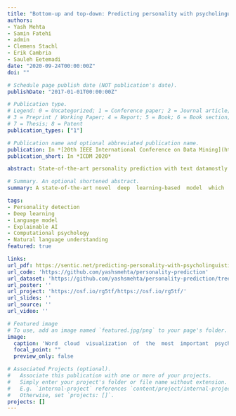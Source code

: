 ```yaml
---
title: "Bottom-up and top-down: Predicting personality with psycholinguistic and language model features"
authors:
- Yash Mehta
- Samin Fatehi
- admin
- Clemens Stachl
- Erik Cambria
- Sauleh Eetemadi
date: "2020-09-24T00:00:00Z"
doi: ""

# Schedule page publish date (NOT publication's date).
publishDate: "2017-01-01T00:00:00Z"

# Publication type.
# Legend: 0 = Uncategorized; 1 = Conference paper; 2 = Journal article;
# 3 = Preprint / Working Paper; 4 = Report; 5 = Book; 6 = Book section;
# 7 = Thesis; 8 = Patent
publication_types: ["1"]

# Publication name and optional abbreviated publication name.
publication: In *[20th IEEE International Conference on Data Mining](http://icdm2020.bigke.org/)*
publication_short: In *ICDM 2020*

abstract: State-of-the-art personality prediction with text datamostly relies on bottom up, automated feature generation as part of  the  deep  learning  process.  More  traditional  models  rely  onhand-crafted,  theory-based  text-feature  categories.  We  propose a novel  deep  learning-based  model  which  integrates  traditional psycholinguistic  features  with  language  model  embeddings  to predict  personality  from  the  Essays  dataset  for  Big-Five  and Kaggle  dataset  for  MBTI.  With  this  approach  we  achieve  state-of-the-art model performance. Additionally, we use interpretable machine learning to visualize and quantify the impact of various language features in the respective personality prediction models. We conclude with a discussion on the potential this work has for computational  modeling  and  psychological  science  alike.

# Summary. An optional shortened abstract.
summary: A state-of-the-art novel  deep  learning-based  model  which  integrates  traditional psycholinguistic  features  with  language  model  embeddings  to predict  personality  from  the  Essays  dataset  for  Big-Five  and Kaggle  dataset  for  MBTI.

tags:
- Personality detection
- Deep learning
- Language model
- Explainable AI
- Computational psychology
- Natural language understanding
featured: true

links:
url_pdf: https://sentic.net/predicting-personality-with-psycholinguistic-and-language-model-features.pdf
url_code: 'https://github.com/yashsmehta/personality-prediction'
url_dataset: 'https://github.com/yashsmehta/personality-prediction/tree/master/data'
url_poster: ''
url_project: 'https://osf.io/rg5tf/https://osf.io/rg5tf/'
url_slides: ''
url_source: ''
url_video: ''

# Featured image
# To use, add an image named `featured.jpg/png` to your page's folder. 
image:
  caption: 'Word  cloud  visualization  of  the  most  important  psycholinguistic  features  driving  personality  trait  prediction.'
  focal_point: ""
  preview_only: false

# Associated Projects (optional).
#   Associate this publication with one or more of your projects.
#   Simply enter your project's folder or file name without extension.
#   E.g. `internal-project` references `content/project/internal-project/index.md`.
#   Otherwise, set `projects: []`.
projects: []
---
```

